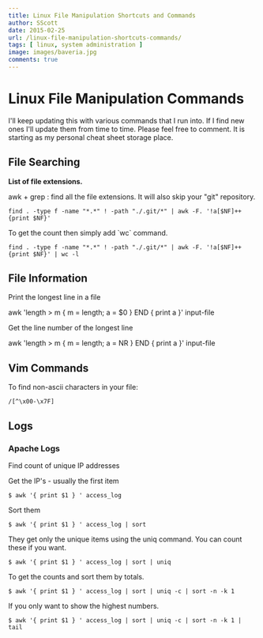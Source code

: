 ```yaml
---
title: Linux File Manipulation Shortcuts and Commands
author: SScott
date: 2015-02-25
url: /linux-file-manipulation-shortcuts-commands/
tags: [ linux, system administration ]
image: images/baveria.jpg
comments: true
---
```

# Linux File Manipulation Commands

I'll keep updating this with various commands that I run into. If I find new ones I'll update them from time to time. Please feel free to comment. It is starting as my personal cheat sheet storage place.

## File Searching

**List of file extensions.**

awk + grep : find all the file extensions. It will also skip your "git" repository.

`find . -type f -name "*.*" ! -path "./.git/*" | awk -F. '!a[$NF]++{print $NF}'`

To get the count then simply add \`wc\` command.

`find . -type f -name "*.*" ! -path "./.git/*" | awk -F. '!a[$NF]++{print $NF}' | wc -l`

## File Information

Print the longest line in a file

  awk 'length > m { m = length; a = $0 } END { print a }' input-file


Get the line number of the longest line

  awk 'length > m { m = length; a = NR } END { print a }' input-file


## Vim Commands

To find non-ascii characters in your file:

`/[^\x00-\x7F]`

## Logs

### Apache Logs

Find count of unique IP addresses

Get the IP's - usually the first item

`$ awk '{ print $1 } ' access_log`

Sort them

`$ awk '{ print $1 } ' access_log | sort`

They get only the unique items using the uniq command. You can count these if you want.

`$ awk '{ print $1 } ' access_log | sort | uniq`

To get the counts and sort them by totals.

`$ awk '{ print $1 } ' access_log | sort | uniq -c | sort -n -k 1`

If you only want to show the highest numbers.

`$ awk '{ print $1 } ' access_log | sort | uniq -c | sort -n -k 1 | tail`
